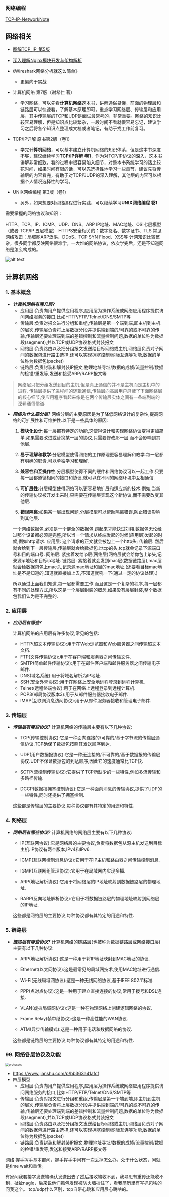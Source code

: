 ### **网络编程**

[TCP-IP-NetworkNote](https://github.com/riba2534/TCP-IP-NetworkNote)

## 网络相关
* [图解TCP_IP_第5版](http://pan.baidu.com/s/1o6181v0)
* [深入理解Nginx模块开发与架构解析](http://pan.baidu.com/s/1c0zQUyO)

* 《Wireshark网络分析就这么简单》 
  * 更偏向于实战
* 计算机网络 第7版（谢希仁 著）
  - 学习网络，可以先看**计算机网络**这本书，讲解通俗易懂，前面的物理层和链路层可以快速看，了解基本原理即可，重点学习网络层、传输层和应用层，其中传输层的TCP和UDP是面试最常考的，非常重要。网络的知识比较容易理解，但是知识点比较繁杂，一段时间不看就很容易忘记，建议学习之后将各个知识点整理成文档或者笔记，有助于找工作前复习。
* TCP/IP详解 原书第2版（卷1）
  - 学完**计算机网络**，可以基本建立计算机网络的知识体系，但是这本书深度不够，建议继续学习**TCP/IP详解 卷1**，作为对TCP/IP协议的深入，这本书讲解非常细致，看的过程中很容易陷入细节，对整本书系统学习的话比较花时间，如果时间有限的话，可以先选择性地学习一些章节，建议先将传输层的内容看完，有助于对TCP和UDP的深入理解，其他层的内容可以根据个人情况选择性的学习。
* UNIX网络编程 第3版（卷1）
  - 另外，如果想要对网络编程进行实践，可以继续学习**UNIX网络编程 卷1**

需要掌握的网络协议和知识：

HTTP、TCP、IP、ICMP、UDP、DNS、ARP
IP地址、MAC地址、OSI七层模型（或者 TCP/IP 五层模型）
HTTPS安全相关的：数字签名、数字证书、TLS
常见网络攻击：局域网ARP泛洪、DDoS、TCP SYN Flood、XSS等
计网知识比较繁杂，很多同学都反映网络很难学，一大堆的网络协议，依次学完后，还是不知道网络是怎么构成的。


![alt text](_imgs/image-2.png)

## 计算机网络

### 1. 基本概念

- ***计算机网络有哪几层?***
  - 应用层:负责向用户提供应用程序,应用层为操作系统或网络应用程序提供访问网络服务的接口,比如HTTP/FTP/Telnet/DNS/SMTP等
  - 传输层:负责对报文进行分组和重组,传输层是第一个端到端,即主机到主机的层次,传输层负责将上层数据分段并提供端到端的/可靠的或不可靠的传输,传输层还要处理端到端的差错控制和流量控制问题,数据的单位称为数据段(segment),并以TCP或UDP协议格式封装报文
  - 网络层:负责路由以及把分组报文发送给目标网络或主机,网络层负责对子网间的数据包进行路由选择,还可以实现拥塞控制/网际互连等功能,数据的单位称为数据包(packet)
  - 链路层:负责封装和解封装IP报文,物理地址寻址/数据的成帧/流量控制/数据的检错/重发等,发送和接受ARP/RARP报文等

> 网络层只把分组发送到目的主机,但是真正通信的并不是主机而是主机中的进程.
> 传输层提供了进程间的逻辑通信,传输层向高层用户屏蔽了下面网络层的核心细节,使应用程序看起来像是在两个传输层实体之间有一条端到端的逻辑通信信道.

- ***网络为什么要分层?***
  网络分层的主要原因是为了降低网络设计的复杂性,提高网络的可扩展性和可维护性.以下是一些具体的原因:

  1. **模块化设计**:每一层都有特定的功能,这使得设计和实现网络协议变得更加简单.如果需要改进或替换某一层的协议,只需要修改那一层,而不会影响到其他层.

  2. **易于理解和教学**:分层模型使得网络的工作原理更容易理解和教学.每一层都有明确的职责,可以单独学习和理解.

  3. **兼容性和互操作性**:分层模型使得不同的硬件和网络协议可以一起工作.只要每一层都遵循相同的接口和协议,就可以在不同的网络环境中互相通信.

  4. **可扩展性**:分层模型使得网络可以更容易地扩展和适应新的技术.例如,当新的传输协议被开发出来时,只需要在传输层实现这个新协议,而不需要改变其他层.

  5. **错误隔离**:如果某一层出现问题,分层模型可以帮助隔离错误,防止错误影响到其他层.

  一个网络数据包,必须是一个健全的数据包,跑起来才能快过刘翔.数据包无论经过那个设备都必须是完整,所以当一个请求从终端发起的时候(应用层)发起的时候,例如http请求.
  应用层: 这个请求的正文就会被包上一个http头;
  传输层: 然后就会给到下一层传输层,传输层就会给数据包上tcp的头,tcp就会记录下源端口号和目的端口号.
  网络层: 紧接着发给ip层(网络层)网络层就会给你包上ip头,记录源ip地址和目标ip地址.
  链路层: 紧接着就会发到mac层(数据链路层),mac层就会给数据包包上mac头,记录源mac地址和目的mac地址.(还要看目标mac地址是不是知道的,知道就直接加上去,不知道就吼一下(通过一定的协议处理).)

  所以通过上面我们知道,每一层都需要工作,而且这是一个复杂的程序,每一层都有不同的处理方式,所以这是一个层层封装的概念,如果没有层层封装,整个数据包我们认为是不完整的.

### 2. 应用层

- ***应用层有哪些?***

  计算机网络的应用层有许多协议,常见的包括:

  - HTTP(超文本传输协议):用于在Web浏览器和Web服务器之间传输超文本文档.
  - FTP(文件传输协议):用于在客户端和服务器之间传输文件.
  - SMTP(简单邮件传输协议):用于在邮件客户端和邮件服务器之间传输电子邮件.
  - DNS(域名系统):用于将域名解析为IP地址.
  - SSH(安全外壳协议):用于在网络上安全地远程登录到远程计算机.
  - Telnet(远程终端协议):用于在网络上远程登录到远程计算机.
  - POP3(邮局协议版本3):用于从邮件服务器接收电子邮件.
  - IMAP(互联网消息访问协议):用于从邮件服务器接收和管理电子邮件.

### 3. 传输层

- ***传输层有哪些协议?***
计算机网络的传输层主要有以下几种协议:

  - TCP(传输控制协议):它是一种面向连接的/可靠的/基于字节流的传输层通信协议.TCP确保了数据包按照其发送顺序到达.

  - UDP(用户数据报协议):它是一种无连接的/不可靠的/基于数据报的传输层协议.UDP不保证数据包的到达顺序,因此它的速度通常比TCP快.

  - SCTP(流控制传输协议):它提供了TCP所缺少的一些特性,例如多流传输和多路径传输.

  - DCCP(数据报拥塞控制协议):它是一种面向消息的传输协议,提供了UDP的一些特性,同时还提供了拥塞控制.

  这些都是传输层的主要协议,每种协议都有其特定的用途和特性.

### 4. 网络层

- ***网络层有哪些协议?***
  计算机网络的网络层主要有以下几种协议:

  - IP(互联网协议):它是网络层的主要协议,负责将数据包从源主机发送到目标主机.IP协议有两个版本,IPv4和IPv6.

  - ICMP(互联网控制消息协议):它用于在IP主机和路由器之间传输控制消息.

  - IGMP(互联网组管理协议):它用于在局域网内实现多播.

  - ARP(地址解析协议):它用于将网络层的IP地址映射到数据链路层的物理地址.

  - RARP(反向地址解析协议):它用于将数据链路层的物理地址映射到网络层的IP地址.

  这些都是网络层的主要协议,每种协议都有其特定的用途和特性.
### 5. 链路层

- ***链路层有哪些协议?***
  计算机网络的链路层(也被称为数据链路层或网络接口层)主要有以下几种协议:

  - ARP(地址解析协议):这是一种用于将IP地址映射到MAC地址的协议.

  - Ethernet(以太网协议):这是最常见的局域网技术,使用MAC地址进行通信.

  - Wi-Fi(无线局域网协议):这是一种无线网络协议,基于IEEE 802.11标准.

  - PPP(点对点协议):这是一种用于建立直接连接的协议,常用于拨号和DSL连接.

  - VLAN(虚拟局域网协议):这是一种在物理网络上创建逻辑网络的协议.

  - Frame Relay(帧中继协议):这是一种高性能的WAN协议.

  - ATM(异步传输模式):这是一种用于电话和数据网络的协议.

  这些都是链路层的主要协议,每种协议都有其特定的用途和特性.
  
### 99. 网络各层协议及功能

<img src="imgs/network/protocols.png" alt="protocols" style="zoom: 67%;" />

* https://www.jianshu.com/p/bb363a41afcf
* 四层模型
  * 应用层:负责向用户提供应用程序,应用层为操作系统或网络应用程序提供访问网络服务的接口,比如HTTP/FTP/Telnet/DNS/SMTP等
  * 传输层:负责对报文进行分组和重组,传输层是第一个端到端,即主机到主机的层次,传输层负责将上层数据分段并提供端到端的/可靠的或不可靠的传输,传输层还要处理端到端的差错控制和流量控制问题,数据的单位称为数据段(segment),并以TCP或UDP协议格式封装报文
  * 网络层:负责路由以及把分组报文发送给目标网络或主机,网络层负责对子网间的数据包进行路由选择,还可以实现拥塞控制/网际互连等功能,数据的单位称为数据包(packet)
  * 链路层:负责封装和解封装IP报文,物理地址寻址/数据的成帧/流量控制/数据的检错/重发等,发送和接受ARP/RARP报文等

网络
握手挥手基本都问，握手挥手中间有一次丢掉怎么办，处于什么状态，问就是time wait和重传。

有家问我套接字发送端确认发送出去了然后接收端收不到，我寻思有重传还能收不到，扯扯nagle，后来说他们抓包发现被防火墙挡住了，看我简历里有写抓包啥的问我这个。
tcp/udp什么区别，tcp自带心跳和应用层心跳啥的。

